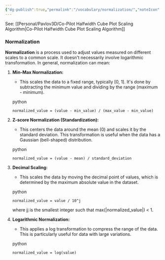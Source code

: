 ```yaml
---
{"dg-publish":true,"permalink":"/vocabulary/normalization/","noteIcon":"","created":"2025-07-07T14:23:47.973-05:00"}
---
```



See: [[Personal/Pavlov3D/Co-Pilot Halfwidth Cube Plot Scaling Algorithm\|Co-Pilot Halfwidth Cube Plot Scaling Algorithm]]
### **Normalization**

**Normalization** is a process used to adjust values measured on different scales to a common scale. It doesn't necessarily involve logarithmic transformation. In general, normalization can mean:

1. **Min-Max Normalization:**
    
    - This scales the data to a fixed range, typically [0, 1]. It's done by subtracting the minimum value and dividing by the range (maximum - minimum).
        
    
    python
    
    ```
    normalized_value = (value - min_value) / (max_value - min_value)
    ```
    
2. **Z-score Normalization (Standardization):**
    
    - This centers the data around the mean (0) and scales it by the standard deviation. This transformation is useful when the data has a Gaussian (bell-shaped) distribution.
        
    
    python
    
    ```
    normalized_value = (value - mean) / standard_deviation
    ```
    
3. **Decimal Scaling:**
    
    - This scales the data by moving the decimal point of values, which is determined by the maximum absolute value in the dataset.
        
    
    python
    
    ```
    normalized_value = value / 10^j
    ```
    
    where jj is the smallest integer such that max(|normalized_value|) < 1.
    
4. **Logarithmic Normalization:**
    
    - This applies a log transformation to compress the range of the data. This is particularly useful for data with large variations.
        
    
    python
    
    ```
    normalized_value = log(value)
    ```
